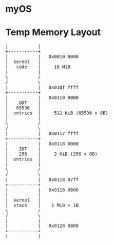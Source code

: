 # myOS
# Temp Memory Layout

<pre>
|           |
+-----------+
|           |   0x0010 0000
|  kernel   |
|   code    |     16 MiB
|           |
\           /
/           \
|           |   0x010f ffff
+-----------+
|           |   0x0110 0000
|    GDT    |
|   65536   |
|  entries  |     512 KiB (65536 x 8B)
|           |
\           /
/           \
|           |   0x0117 ffff
+-----------+
|           |   0x0118 0000
|    IDT    |
|    256    |     2 KiB (256 x 8B)
|  entries  |
|           |
\           /
/           \
|           |   0x0118 07ff
+-----------+
|           |   0x0118 0800
|           |
|  kernel   |
|  stack    |    1 MiB + 1B
\           /
/           \
|           |
|           |   0x0128 0800
+-----------+
|           |
</pre>

